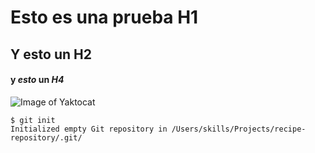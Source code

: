# Esto es una prueba H1
## Y esto un H2
#### y _esto_ un *H4*
![Image of Yaktocat](https://octodex.github.com/images/yaktocat.png)
```
$ git init
Initialized empty Git repository in /Users/skills/Projects/recipe-repository/.git/
```
